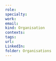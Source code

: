 ```yaml
---
role:
specialty:
work:
email:
kind: Organisation
contexts:
tags:
url:
LinkedIn:
folder: Organisations
---
```

